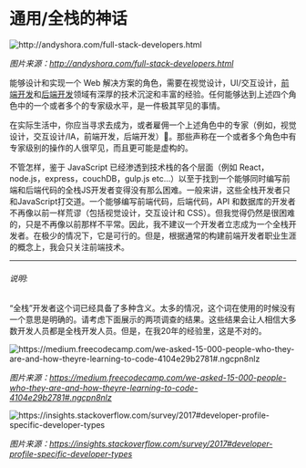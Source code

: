 # 通用/全栈的神话

![](../images/full-stack.jpg "http://andyshora.com/full-stack-developers.html")

<cite>图片来源：<a href="http://andyshora.com/full-stack-developers.html">http://andyshora.com/full-stack-developers.html</a></cite>

能够设计和实现一个 Web 解决方案的角色，需要在视觉设计，UI/交互设计，[前端开发](https://github.com/kamranahmedse/developer-roadmap#-front-end-roadmap)和[后端开发](https://github.com/kamranahmedse/developer-roadmap#-back-end-roadmap)领域有深厚的技术沉淀和丰富的经验。任何能够达到上述四个角色中的一个或者多个的专家级水平，是一件极其罕见的事情。

在实际生活中，你应当寻求去成为，或者雇佣一个上述角色中的专家（例如，视觉设计，交互设计/IA，前端开发，后端开发）。那些声称在一个或者多个角色中有专家级别的操作的人很罕见，而且更可能是虚构的。

不管怎样，鉴于 JavaScript 已经渗透到技术栈的各个层面（例如 React，node.js，express，couchDB，gulp.js etc...）以至于找到一个能够同时编写前端和后端代码的全栈JS开发者变得没有那么困难。一般来讲，这些全栈开发者只和JavaScript打交道。一个能够编写前端代码，后端代码，API 和数据库的开发者不再像以前一样荒谬（包括视觉设计，交互设计和 CSS）。但我觉得仍然是很困难的，只是不再像以前那样不平常。因此，我不建议一个开发者立志成为一个全栈开发者。在极少的情况下，它是可行的。但是，根据通常的构建前端开发者职业生涯的概念上，我会只关注前端技术。

***

###### 说明:

“全栈”开发者这个词已经具备了多种含义。太多的情况，这个词在使用的时候没有一个意思是明确的。请考虑下面展示的两项调查的结果。这些结果会让人相信大多数开发人员都是全栈开发人员。但是，在我20年的经验里，这是不对的。


![](../images/fullstack1.png "https://medium.freecodecamp.com/we-asked-15-000-people-who-they-are-and-how-theyre-learning-to-code-4104e29b2781#.ngcpn8nlz")

<cite>图片来源：<a href="https://medium.freecodecamp.com/we-asked-15-000-people-who-they-are-and-how-theyre-learning-to-code-4104e29b2781#.ngcpn8nlz">https://medium.freecodecamp.com/we-asked-15-000-people-who-they-are-and-how-theyre-learning-to-code-4104e29b2781#.ngcpn8nlz</a></cite>

![](../images/fullstack2.png "https://insights.stackoverflow.com/survey/2017#developer-profile-specific-developer-types")

<cite>图片来源：<a href="https://insights.stackoverflow.com/survey/2017#developer-profile-specific-developer-types">https://insights.stackoverflow.com/survey/2017#developer-profile-specific-developer-types</a></cite>













 






